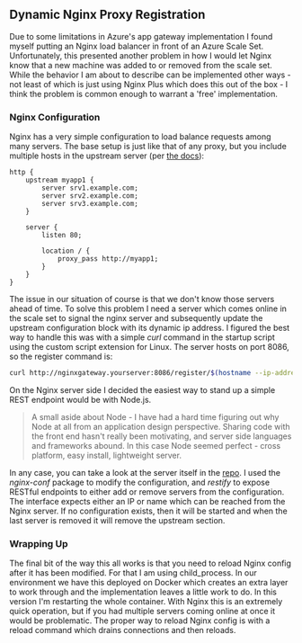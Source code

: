 ## Dynamic Nginx Proxy Registration
Due to some limitations in Azure's app gateway implementation I found myself putting an Nginx load balancer in front of an Azure Scale Set. Unfortunately, this presented another problem in how I would let Nginx know that a new machine was added to or removed from the scale set. While the behavior I am about to describe can be implemented other ways - not least of which is just using Nginx Plus which does this out of the box - I think the problem is common enough to warrant a 'free' implementation. 
### Nginx Configuration
Nginx has a very simple configuration to load balance requests among many servers. The base setup is just like that of any proxy, but you include multiple hosts in the upstream server (per [the docs](http://nginx.org/en/docs/http/load_balancing.html)):
```nginx
http {
    upstream myapp1 {
        server srv1.example.com;
        server srv2.example.com;
        server srv3.example.com;
    }

    server {
        listen 80;

        location / {
            proxy_pass http://myapp1;
        }
    }
}
```
The issue in our situation of course is that we don't know those servers ahead of time. To solve this problem I need a server which comes online in the scale set to signal the nginx server and subsequently update the upstream configuration block with its dynamic ip address. I figured the best way to handle this was with a simple *curl* command in the startup script using the custom script extension for Linux. The server hosts on port 8086, so the register command is:
```bash
curl http://nginxgateway.yourserver:8086/register/$(hostname --ip-address)
```
On the Nginx server side I decided the easiest way to stand up a simple REST endpoint would be with Node.js.

> A small aside about Node - I have had a hard time figuring out why Node at all from an application design perspective. Sharing code with the front end hasn't really been motivating, and server side languages and  frameworks abound. In this case Node seemed perfect - cross platform,  easy install, lightweight server.

In any case, you can take a look at the server itself in the [repo](https://github.com/Nexosis/nginxregistration/blob/master/registrationServer.js). I used the *nginx-conf* package to modify the configuration, and *restify* to expose RESTful endpoints to either add or remove servers from the configuration. The interface expects either an IP or name which can be reached from the Nginx server. If no configuration exists, then it will be started and when the last server is removed it will remove the upstream section.

### Wrapping Up
The final bit of the way this all works is that you need to reload Nginx config after it has been modified. For that I am using child_process. In our environment we have this deployed on Docker which creates an extra layer to work through and the implementation leaves a little work to do. In this version I'm restarting the whole container. With Nginx this is an extremely quick operation, but if you had multiple servers coming online at once it would be problematic.  The proper way to reload Nginx config is with a reload command which drains connections and then reloads. 

